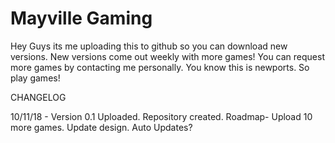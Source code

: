 # Mayville Gaming
Hey Guys its me uploading this to github so you can download new versions. New versions come out weekly with more games! You can request more games by contacting me personally. You know this is newports. So play games!


CHANGELOG


10/11/18 - Version 0.1 Uploaded. Repository created. Roadmap- Upload 10 more games. Update design. Auto Updates?
